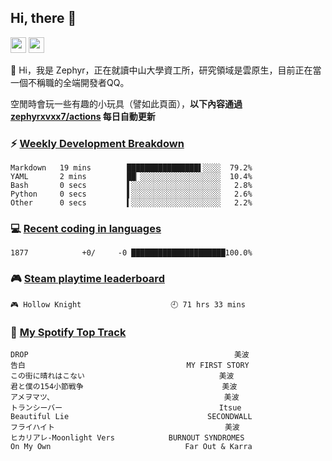 <!--
**zephyrxvxx7/zephyrxvxx7** is a ✨ _special_ ✨ repository because its `README.md` (this file) appears on your GitHub profile.

Here are some ideas to get you started:

- 🔭 I’m currently working on ...
- 🌱 I’m currently learning ...
- 👯 I’m looking to collaborate on ...
- 🤔 I’m looking for help with ...
- 💬 Ask me about ...
- 📫 How to reach me: ...
- 😄 Pronouns: ...
- ⚡ Fun fact: ...
-->

## Hi, there 👋

<a href="https://www.instagram.com/zephyrxvxx7/"><img src="https://img.shields.io/badge/instagram-3f729b?&style=for-the-badge&logo=instagram&logoColor=white" height=25></a>
<a href="https://zephyrxvxx7.me/"><img src="https://img.shields.io/badge/blog-gray?&style=for-the-badge&logo=hexo&logoColor=white" height=25></a>

👋 Hi，我是 Zephyr，正在就讀中山大學資工所，研究領域是雲原生，目前正在當一個不稱職的全端開發者QQ。

空閒時會玩一些有趣的小玩具（譬如此頁面），**以下內容通過 [zephyrxvxx7/actions](https://github.com/zephyrxvxx7/zephyrxvxx7/actions) 每日自動更新**

### ⚡ [Weekly Development Breakdown](https://gist.github.com/zephyrxvxx7/ee1787313f0772b51494d051b5edde7f)

<!-- code_time start -->

```text
Markdown   19 mins        ████████████████▌░░░░  79.2%
YAML       2 mins         ██▏░░░░░░░░░░░░░░░░░░  10.4%
Bash       0 secs         ▌░░░░░░░░░░░░░░░░░░░░   2.8%
Python     0 secs         ▌░░░░░░░░░░░░░░░░░░░░   2.6%
Other      0 secs         ▍░░░░░░░░░░░░░░░░░░░░   2.2%
```

<!-- code_time end -->

### 💻 [Recent coding in languages](https://gist.github.com/zephyrxvxx7/08c5ff0fead26978490fef5d749f43ea)

<!-- code_diff start -->

```text
1877            +0/     -0 █████████████████████100.0%
```

<!-- code_diff end -->

### 🎮 [Steam playtime leaderboard](https://gist.github.com/zephyrxvxx7/f77b8978877f959b69d84723c43a4a64)

<!-- steam_time start -->

```text
🎮 Hollow Knight                    🕘 71 hrs 33 mins
```

<!-- steam_time end -->

### 🎵 [My Spotify Top Track](https://gist.github.com/zephyrxvxx7/fe159fde5ec9ebea27e03dd63a71e78f)

<!-- spotify_track start -->

```text
DROP                                              美波
告白                                    MY FIRST STORY
この街に晴れはこない                              美波
君と僕の154小節戦争                               美波
アメヲマツ、                                      美波
トランシーバー                                   Itsue
Beautiful Lie                               SECONDWALL
フライハイト                                      美波
ヒカリアレ-Moonlight Vers            BURNOUT SYNDROMES
On My Own                              Far Out & Karra
```

<!-- spotify_track end -->

